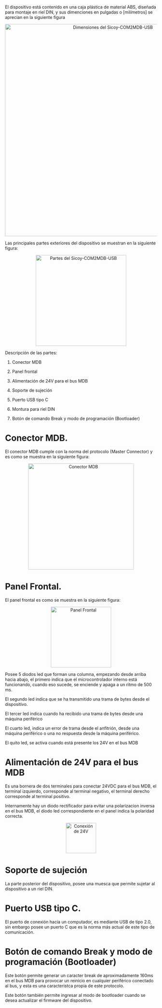 El dispositivo está contenido en una caja plástica de material ABS, diseñada para montaje en riel DIN, y sus dimenciones en pulgadas o [milímetros] se aprecian en la siguiente figura

<p align="center">
  <img src="https://github.com/user-attachments/assets/91bc9894-4d6d-413f-9d7d-555d3a9f086c" alt="Dimensiones del Sicoy-COM2MDB-USB" width="700">
</p>


Las principales partes exteriores del dispositivo se muestran en la siguiente figura:

<p align="center">
  <img src="https://github.com/user-attachments/assets/b865903a-7ac0-4a8b-9027-0a06fb17d815" alt="Partes del Sicoy-COM2MDB-USB" width="300">
</p>


Descripción de las partes:

1. Conector MDB

2. Panel frontal

3. Alimentación de 24V para el bus MDB

4. Soporte de sujeción

5. Puerto USB tipo C

6. Montura para riel DIN

7. Botón de comando Break y modo de programación (Bootloader)

# Conector MDB.

El conector MDB cumple con la norma del protocolo (Master Connector) y es como se muestra en la siguiente figura:

<p align="center">
  <img src="https://github.com/user-attachments/assets/b5c3c590-43e6-4125-9fc9-5c8d204b57f8" alt="Conector MDB" width="350">
</p>

# Panel Frontal.

El panel frontal es como se muestra en la siguiente figura:

<p align="center">
  <img src="https://github.com/user-attachments/assets/86dcf4f4-8adc-49fb-8050-dd6fb48ae921" alt="Panel Frontal" width="200">
</p>


Posee 5 diodos led que forman una columna, empezando desde arriba hacia abajo, el primero indica que el microcontrolador interno está funcionando, cuando eso sucede, se enciende y apaga a un ritmo de 500 ms.

El segundo led indica que se ha transmitido una trama de bytes desde el dispositivo.

El tercer led indica cuando ha recibido una trama de bytes desde una máquina periférico

El cuarto led, indica un error de trama desde el anfitrión, desde una máquina periférico o una no respuesta desde la máquina periférico.

El quito led, se activa cuando está presente los 24V en el bus MDB

#  Alimentación de 24V para el bus MDB

Es una bornera de dos terminales para conectar 24VDC para el bus MDB, el terminal izquierdo, corresponde al terminal negativo, el terminal derecho corresponde al terminal positivo.

Internamente hay un diodo rectificador para evitar una polarizacion inversa en el bus MDB, el diodo led correspondiente en el panel indica la polaridad correcta.


<p align="center">
  <img src="https://github.com/user-attachments/assets/a11a7a0f-ef9e-45b5-888a-c23db8a7d254" alt="Conexión de 24V" width="100">
</p>

   
# Soporte de sujeción

La parte posterior del dispositivo, posee una muesca que permite sujetar al dispositivo a un riel DIN.

# Puerto USB tipo C.

El puerto de conexión hacia un computador, es mediante USB de tipo 2.0, sin embargo posee un puerto C que es la norma más actual de este tipo de comunicación.

# Botón de comando Break y modo de programación (Bootloader)

Este botón permite generar un caracter break de aproximadamente 160ms en el bus MDB para provocar un reinicio en cualquier periférico conectado al bus, y esta es una caracteristca propia de este protocolo.

Este botón también permite ingresar al modo de bootloader cuando se desea actualizar el firmware del dispositivo.


